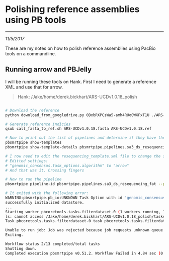 # Polishing reference assemblies using PB tools
---
*11/5/2017*

These are my notes on how to polish reference assemblies using PacBio tools on a commandline.


## Running arrow and PBJelly

I will be running these tools on Hank. First I need to generate a reference XML and use that for arrow. 

> Hank: /Jake/home/derek.bickhart/ARS-UCDv1.0.18_polish

```bash

# Download the reference
python download_from_googledrive.py 0BxbRXPCzWa5-amh4RUo0WXFxT1U ./ARS-UCDv1.0.18.fasta.gz

# Generate reference indicies
qsub call_fasta_to_ref.sh ARS-UCDv1.0.18.fasta ARS-UCDv1.0.18.ref

# Now to print out the list of pipelines and determine if they have the right settings
pbsmrtpipe show-templates
pbsmrtpipe show-template-details pbsmrtpipe.pipelines.sa3_ds_resequencing_fat -o resequencing_template.xml

# I now need to edit the resequencing_template.xml file to change the settings of the pipeline run
# Editted settings:
# "genomic_consensus.task_options.algorithm" to "arrow"
# And that was it. Crossing fingers

# Now to run the pipeline
pbsmrtpipe pipeline-id pbsmrtpipe.pipelines.sa3_ds_resequencing_fat --preset-xml resequencing_template.xml -e eid_subread:/ext/smrtlink/userdata/jobs_root/000/000632/tasks/pbcoretools.tasks.gather_subreadset-1/file.subreadset.xml -e eid_ref_dataset:ARS_UCDv1_0_18_ref/referenceset.xml

# It exited with the following error:
WARNING:pbsmrtpipe.pb_io:UNKNOWN Task Option with id 'genomic_consensus.task_options.diploid'. Ignoring option
successfully initialized datastore.
...
Starting worker pbcoretools.tasks.filterdataset-0 (1 workers running, 1 total proc in use)
ls: cannot access /Jake/home/derek.bickhart/ARS-UCDv1.0.18_polish/tasks/pbcoretools.tasks.filterdataset-0/stderr: No such file or directory
Task pbcoretools.tasks.filterdataset-0 task pbcoretools.tasks.filterdataset failed (exit-code 1) after 0.52 sec

Unable to run job: Job was rejected because job requests unknown queue "default".
Exiting.

Workflow status 2/13 completed/total tasks
Shutting down.
Completed execution pbsmrtpipe v0.51.2. Workflow Failed in 4.84 sec (0.08 min) with exit code 1

```